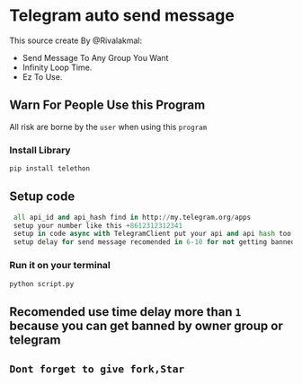 # Telegram auto send message
This source create By @Rivalakmal:
* Send Message To Any Group You Want
* Infinity Loop Time.
* Ez To Use. 

## Warn For People Use this Program

All risk are borne by the `user` when using this `program`

### Install Library
```python
pip install telethon
```

## Setup code

```python
 all api_id and api_hash find in http://my.telegram.org/apps
 setup your number like this +8612312312341
 setup in code async with TelegramClient put your api and api hash too
 setup delay for send message recomended in 6-10 for not getting banned 
```





 
### Run it on your terminal
```sh
python script.py
```
## Recomended use time delay more than `1` because you can get banned by owner group or telegram
## `Dont forget to give fork,Star`
